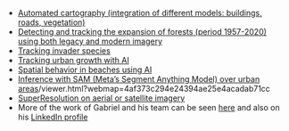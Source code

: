 - [Automated cartography (integration of different models: buildings, roads, vegetation)](https://geocontenidos.maps.arcgis.com/apps/webappviewer/index.html?id=6b923b724cba46efb37411fdd89ec9fa)
- [Detecting and tracking the expansion of forests (period 1957-2020) using both legacy and modern imagery](https://storymaps.arcgis.com/stories/1db87a67f3614cc4b58f7e00f44af03e)
- [Tracking invader species](https://cantabria.maps.arcgis.com/apps/webappviewer/index.html?id=a7305e3e80394d769ff789bc6c4909c4)
- [Tracking urban growth with AI](https://experience.arcgis.com/experience/ba08444d130a47d4835b6cf2ddd2049a)
- [Spatial behavior in beaches using AI](https://storymaps.arcgis.com/stories/862bf11ce2034208b47ef43f32a7e84a)
- [Inference with SAM (Meta’s Segment Anything Model) over urban areas](https://geocontenidos.maps.arcgis.com/apps/mapviewer/index.html?webmap=921f134ac43240df8317d8d26d0caff1)/viewer.html?webmap=4af373c294e24394ae25e4acadab71cc 
- [SuperResolution on aerial or satellite imagery](https://cantabria.maps.arcgis.com/apps/webappviewer/index.html?id=f14ab31439644f118c3ca7ef8c2258c9)
- More of the work of Gabriel and his team can be seen [here](https://mapas.cantabria.es) and also on his [LinkedIn profile](https://www.linkedin.com/in/gabriel-ortiz-gis-cantabria)